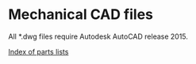 # Mechanical CAD files

All *.dwg files require Autodesk AutoCAD release 2015.

[Index of parts lists](partslist/README.md)

